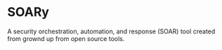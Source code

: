 # SOARy
A security orchestration, automation, and response (SOAR) tool created from grownd up from open source tools.

